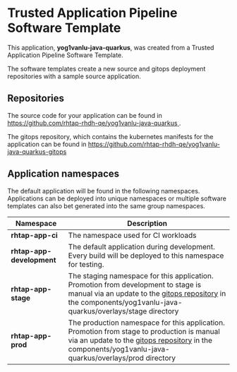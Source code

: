 # Trusted Application Pipeline Software Template

This application, **yog1vanlu-java-quarkus**, was created from a Trusted Application Pipeline Software Template.

The software templates create a new source and gitops deployment repositories with a sample source application. 

## Repositories

The source code for your application can be found in [https://github.com/rhtap-rhdh-qe/yog1vanlu-java-quarkus ](https://github.com/rhtap-rhdh-qe/yog1vanlu-java-quarkus ).
 
The gitops repository, which contains the kubernetes manifests for the application can be found in 
[https://github.com/rhtap-rhdh-qe/yog1vanlu-java-quarkus-gitops ](https://github.com/rhtap-rhdh-qe/yog1vanlu-java-quarkus-gitops ) 

## Application namespaces 

The default application will be found in the following namespaces. Applications can be deployed into unique namespaces or multiple software templates can also bet generated into the same group namespaces.  

|  Namespace   |  Description   |  
| -------- | -------- |
| **rhtap-app-ci** | The namespace used for CI workloads |
| **rhtap-app-development** | The default application during development. Every build will be deployed to this namespace for testing. |
| **rhtap-app-stage** | The staging namespace for this application. Promotion from development to stage is manual via an update to the [gitops repository](https://github.com/rhtap-rhdh-qe/yog1vanlu-java-quarkus-gitops ) in the components/yog1vanlu-java-quarkus/overlays/stage directory |
| **rhtap-app-prod** | The production namespace for this application. Promotion from stage to production is manual via an update to the [gitops repository](https://github.com/rhtap-rhdh-qe/yog1vanlu-java-quarkus-gitops ) in the components/yog1vanlu-java-quarkus/overlays/prod directory |